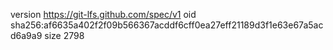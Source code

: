 version https://git-lfs.github.com/spec/v1
oid sha256:af6635a402f2f09b566367acddf6cff0ea27eff21189d3f1e63e67a5acd6a9a9
size 2798
